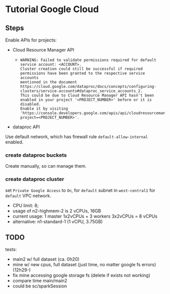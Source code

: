 # Tutorial Google Cloud



## Steps

Enable APIs for projects:
*	Cloud Resource Manager API
	*	```
		WARNING: Failed to validate permissions required for default service account: <ACCOUNT>.
		Cluster creation could still be successful if required permissions have been granted to the respective service accounts
		mentioned in the document https://cloud.google.com/dataproc/docs/concepts/configuring-clusters/service-accounts#dataproc_service_accounts_2.
		This could be due to Cloud Resource Manager API hasn't been enabled in your project '<PROJECT_NUMBER>' before or it is disabled.
		Enable it by visiting 'https://console.developers.google.com/apis/api/cloudresourcemanager.googleapis.com/overview?project=<PROJECT_NUMBER>'.
		```
*	dataproc API

Use default network, which has firewall rule `default-allow-internal` enabled.  

### create dataproc buckets

Create manually, so can manage them.  

### create dataproc cluster

set `Private Google Access` to `On`, for `default` subnet in `west-central1` for `default` VPC network.  

*	CPU limit: 8;
*	usage of n2-highmem-2 is 2 vCPUs, 16GB
*	current usage: 1 master 1x2vCPUs + 3 workers 3x2vCPUs = 8 vCPUs
*	alternative: n1-standard-1 (1 vCPU, 3.75GB)

## TODO

tests:
* main2 w/ full dataset (ca. 0h20)
* mine w/ new cpus, full dataset (just time, no matter google fs errors) (12h29-)
* fix mine accessing google storage fs (delete if exists not working)
* compare time main/main2
* could be sc/sparkSession
